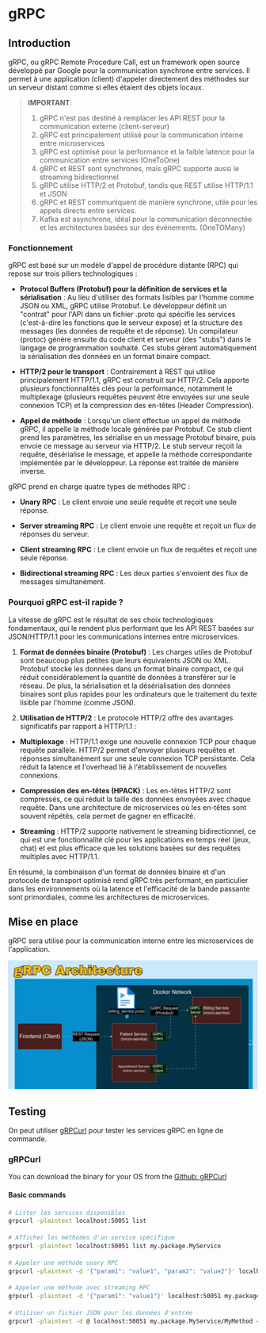 # gRPC

## Introduction

gRPC, ou gRPC Remote Procedure Call, est un framework open source développé par Google 
pour la communication synchrone entre services.
Il permet à une application (client) d'appeler directement des méthodes sur un serveur distant
comme si elles étaient des objets locaux.

> **IMPORTANT**: 
> 1. gRPC n'est pas destiné à remplacer les API REST pour la communication externe (client-serveur)
> 2. gRPC est principalement utilisé pour la communication interne entre microservices
> 3. gRPC est optimisé pour la performance et la faible latence pour la communication entre services (OneToOne) 
> 4. gRPC et REST sont synchrones, mais gRPC supporte aussi le streaming bidirectionnel
> 5. gRPC utilise HTTP/2 et Protobuf, tandis que REST utilise HTTP/1.1 et JSON
> 6. gRPC et REST communiquent de manière synchrone, utile pour les appels directs entre services. 
> 7. Kafka est asynchrone, idéal pour la communication déconnectée et les architectures basées sur des événements. (OneTOMany)


### Fonctionnement
gRPC est basé sur un modèle d'appel de procédure distante (RPC) qui repose sur trois piliers technologiques :

- **Protocol Buffers (Protobuf) pour la définition de services et la sérialisation** :
  Au lieu d'utiliser des formats lisibles par l'homme comme JSON ou XML, gRPC utilise Protobuf. 
  Le développeur définit un "contrat" pour l'API dans un fichier .proto 
  qui spécifie les services (c'est-à-dire les fonctions que le serveur expose) 
  et la structure des messages (les données de requête et de réponse). 
  Un compilateur (protoc) génère ensuite du code client et serveur (des "stubs") 
  dans le langage de programmation souhaité. Ces stubs gèrent automatiquement 
  la sérialisation des données en un format binaire compact.

- **HTTP/2 pour le transport** : 
  Contrairement à REST qui utilise principalement HTTP/1.1, gRPC est construit sur HTTP/2. 
  Cela apporte plusieurs fonctionnalités clés pour la performance, notamment le multiplexage 
  (plusieurs requêtes peuvent être envoyées sur une seule connexion TCP) et la compression des en-têtes (Header Compression).

- **Appel de méthode** : 
  Lorsqu'un client effectue un appel de méthode gRPC, il appelle la méthode locale générée par Protobuf. 
  Ce stub client prend les paramètres, les sérialise en un message Protobuf binaire, puis envoie ce message au serveur via HTTP/2. 
  Le stub serveur reçoit la requête, désérialise le message, et appelle la méthode correspondante implémentée par le développeur. 
  La réponse est traitée de manière inverse.

gRPC prend en charge quatre types de méthodes RPC :

- **Unary RPC** : Le client envoie une seule requête et reçoit une seule réponse.

- **Server streaming RPC** : Le client envoie une requête et reçoit un flux de réponses du serveur.

- **Client streaming RPC** : Le client envoie un flux de requêtes et reçoit une seule réponse.

- **Bidirectional streaming RPC** : Les deux parties s'envoient des flux de messages simultanément.

### Pourquoi gRPC est-il rapide ?

La vitesse de gRPC est le résultat de ses choix technologiques fondamentaux, 
qui le rendent plus performant que les API REST basées sur JSON/HTTP/1.1 
pour les communications internes entre microservices.

1. **Format de données binaire (Protobuf)** : 
  Les charges utiles de Protobuf sont beaucoup plus petites que leurs équivalents JSON ou XML. 
  Protobuf stocke les données dans un format binaire compact, ce qui réduit considérablement 
  la quantité de données à transférer sur le réseau. 
  De plus, la sérialisation et la désérialisation des données binaires sont plus rapides 
  pour les ordinateurs que le traitement du texte lisible par l'homme (comme JSON).

2. **Utilisation de HTTP/2** : 
  Le protocole HTTP/2 offre des avantages significatifs par rapport à HTTP/1.1 :

  - **Multiplexage** : 
    HTTP/1.1 exige une nouvelle connexion TCP pour chaque requête parallèle. 
    HTTP/2 permet d'envoyer plusieurs requêtes et réponses simultanément sur une seule connexion TCP persistante. 
    Cela réduit la latence et l'overhead lié à l'établissement de nouvelles connexions.

  - **Compression des en-têtes (HPACK)** : 
    Les en-têtes HTTP/2 sont compressés, ce qui réduit la taille des données envoyées avec chaque requête. 
    Dans une architecture de microservices où les en-têtes sont souvent répétés, cela permet de gagner en efficacité.

  - **Streaming** : 
    HTTP/2 supporte nativement le streaming bidirectionnel, ce qui est une fonctionnalité clé pour les applications en temps réel (jeux, chat) 
    et est plus efficace que les solutions basées sur des requêtes multiples avec HTTP/1.1.

En résumé, la combinaison d'un format de données binaire et d'un protocole de transport optimisé rend gRPC très performant, 
en particulier dans les environnements où la latence et l'efficacité de la bande passante sont primordiales, 
comme les architectures de microservices.

## Mise en place

gRPC sera utilisé pour la communication interne entre les microservices de l'application.

![Microservices : gRPC communication](/docs/images/gRPC_scalability.jpg)

## Testing

On peut utiliser [gRPCurl](https://github.com/fullstorydev/grpcurl/releases) pour tester les services gRPC en ligne de commande.


### gRPCurl
You can download the binary for your OS from the [Github: gRPCurl](https://github.com/fullstorydev/grpcurl/releases)

#### Basic commands

```bash
# Lister les services disponibles
grpcurl -plaintext localhost:50051 list

# Afficher les méthodes d'un service spécifique
grpcurl -plaintext localhost:50051 list my.package.MyService

# Appeler une méthode unary RPC
grpcurl -plaintext -d '{"param1": "value1", "param2": "value2"}' localhost:50051 my.package.MyService/MyMethod  

# Appeler une méthode avec streaming RPC
grpcurl -plaintext -d '{"param1": "value1"}' localhost:50051 my.package.MyService/StreamMethod

# Utiliser un fichier JSON pour les données d'entrée
grpcurl -plaintext -d @ localhost:50051 my.package.MyService/MyMethod < request.json
```

